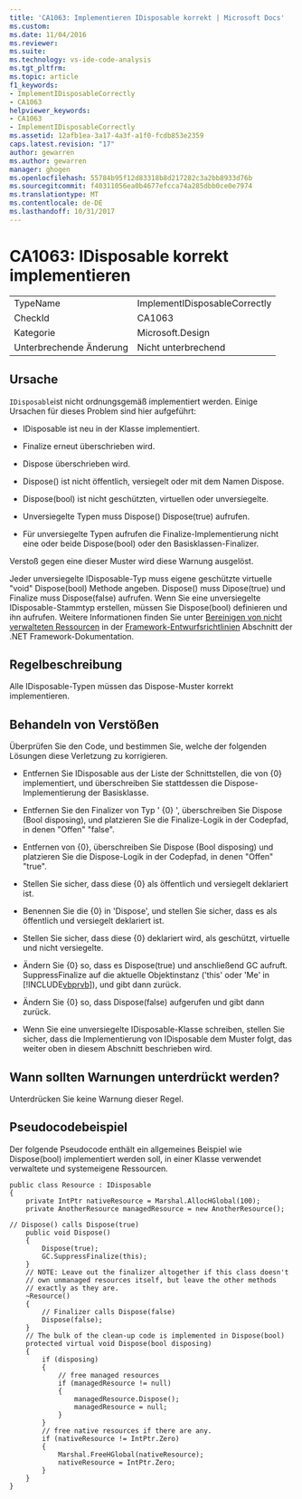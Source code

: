 ```yaml
---
title: 'CA1063: Implementieren IDisposable korrekt | Microsoft Docs'
ms.custom: 
ms.date: 11/04/2016
ms.reviewer: 
ms.suite: 
ms.technology: vs-ide-code-analysis
ms.tgt_pltfrm: 
ms.topic: article
f1_keywords:
- ImplementIDisposableCorrectly
- CA1063
helpviewer_keywords:
- CA1063
- ImplementIDisposableCorrectly
ms.assetid: 12afb1ea-3a17-4a3f-a1f0-fcdb853e2359
caps.latest.revision: "17"
author: gewarren
ms.author: gewarren
manager: ghogen
ms.openlocfilehash: 55784b95f12d83318b8d217282c3a2bb8933d76b
ms.sourcegitcommit: f40311056ea0b4677efcca74a285dbb0ce0e7974
ms.translationtype: MT
ms.contentlocale: de-DE
ms.lasthandoff: 10/31/2017
---
```

# <a name="ca1063-implement-idisposable-correctly"></a>CA1063: IDisposable korrekt implementieren
|||  
|-|-|  
|TypeName|ImplementIDisposableCorrectly|  
|CheckId|CA1063|  
|Kategorie|Microsoft.Design|  
|Unterbrechende Änderung|Nicht unterbrechend|  
  
## <a name="cause"></a>Ursache  
 `IDisposable`ist nicht ordnungsgemäß implementiert werden. Einige Ursachen für dieses Problem sind hier aufgeführt:  
  
-   IDisposable ist neu in der Klasse implementiert.  
  
-   Finalize erneut überschrieben wird.  
  
-   Dispose überschrieben wird.  
  
-   Dispose() ist nicht öffentlich, versiegelt oder mit dem Namen Dispose.  
  
-   Dispose(bool) ist nicht geschützten, virtuellen oder unversiegelte.  
  
-   Unversiegelte Typen muss Dispose() Dispose(true) aufrufen.  
  
-   Für unversiegelte Typen aufrufen die Finalize-Implementierung nicht eine oder beide Dispose(bool) oder den Basisklassen-Finalizer.  
  
 Verstoß gegen eine dieser Muster wird diese Warnung ausgelöst.  
  
 Jeder unversiegelte IDisposable-Typ muss eigene geschützte virtuelle "void" Dispose(bool) Methode angeben. Dispose() muss Dipose(true) und Finalize muss Dispose(false) aufrufen. Wenn Sie eine unversiegelte IDisposable-Stammtyp erstellen, müssen Sie Dispose(bool) definieren und ihn aufrufen. Weitere Informationen finden Sie unter [Bereinigen von nicht verwalteten Ressourcen](/dotnet/standard/garbage-collection/unmanaged) in der [Framework-Entwurfsrichtlinien](/dotnet/standard/design-guidelines/index) Abschnitt der .NET Framework-Dokumentation.  
  
## <a name="rule-description"></a>Regelbeschreibung  
 Alle IDisposable-Typen müssen das Dispose-Muster korrekt implementieren.  
  
## <a name="how-to-fix-violations"></a>Behandeln von Verstößen  
 Überprüfen Sie den Code, und bestimmen Sie, welche der folgenden Lösungen diese Verletzung zu korrigieren.  
  
-   Entfernen Sie IDisposable aus der Liste der Schnittstellen, die von {0} implementiert, und überschreiben Sie stattdessen die Dispose-Implementierung der Basisklasse.  
  
-   Entfernen Sie den Finalizer von Typ ' {0} ', überschreiben Sie Dispose (Bool disposing), und platzieren Sie die Finalize-Logik in der Codepfad, in denen "Offen" "false".  
  
-   Entfernen von {0}, überschreiben Sie Dispose (Bool disposing) und platzieren Sie die Dispose-Logik in der Codepfad, in denen "Offen" "true".  
  
-   Stellen Sie sicher, dass diese {0} als öffentlich und versiegelt deklariert ist.  
  
-   Benennen Sie die {0} in 'Dispose', und stellen Sie sicher, dass es als öffentlich und versiegelt deklariert ist.  
  
-   Stellen Sie sicher, dass diese {0} deklariert wird, als geschützt, virtuelle und nicht versiegelte.  
  
-   Ändern Sie {0} so, dass es Dispose(true) und anschließend GC aufruft. SuppressFinalize auf die aktuelle Objektinstanz ('this' oder 'Me' in [!INCLUDE[vbprvb](../code-quality/includes/vbprvb_md.md)]), und gibt dann zurück.  
  
-   Ändern Sie {0} so, dass Dispose(false) aufgerufen und gibt dann zurück.  
  
-   Wenn Sie eine unversiegelte IDisposable-Klasse schreiben, stellen Sie sicher, dass die Implementierung von IDisposable dem Muster folgt, das weiter oben in diesem Abschnitt beschrieben wird.  
  
## <a name="when-to-suppress-warnings"></a>Wann sollten Warnungen unterdrückt werden?  
 Unterdrücken Sie keine Warnung dieser Regel.  
  
## <a name="pseudo-code-example"></a>Pseudocodebeispiel  
 Der folgende Pseudocode enthält ein allgemeines Beispiel wie Dispose(bool) implementiert werden soll, in einer Klasse verwendet verwaltete und systemeigene Ressourcen.  
  
```  
public class Resource : IDisposable   
{  
    private IntPtr nativeResource = Marshal.AllocHGlobal(100);  
    private AnotherResource managedResource = new AnotherResource();  
  
// Dispose() calls Dispose(true)  
    public void Dispose()  
    {  
        Dispose(true);  
        GC.SuppressFinalize(this);  
    }  
    // NOTE: Leave out the finalizer altogether if this class doesn't   
    // own unmanaged resources itself, but leave the other methods  
    // exactly as they are.   
    ~Resource()   
    {  
        // Finalizer calls Dispose(false)  
        Dispose(false);  
    }  
    // The bulk of the clean-up code is implemented in Dispose(bool)  
    protected virtual void Dispose(bool disposing)  
    {  
        if (disposing)   
        {  
            // free managed resources  
            if (managedResource != null)  
            {  
                managedResource.Dispose();  
                managedResource = null;  
            }  
        }  
        // free native resources if there are any.  
        if (nativeResource != IntPtr.Zero)   
        {  
            Marshal.FreeHGlobal(nativeResource);  
            nativeResource = IntPtr.Zero;  
        }  
    }  
}  
```